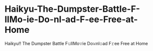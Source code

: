 # Haikyu-The-Dumpster-Battle-F-llMo-ie-Do-nl-ad-F-ee-Free-at-Home
Haikyu!! The Dumpster Battle F𝚞llMo𝚟ie Do𝚠nl𝚘ad F𝚛ee Free at Home
